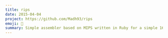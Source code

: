 ```yaml
---
title: rips
date: 2015-04-04
project: https://github.com/Madh93/rips
emoji: 💾
summary: Simple assembler based on MIPS written in Ruby for a simple 16-bit CPU written in Verilog.
---
```


